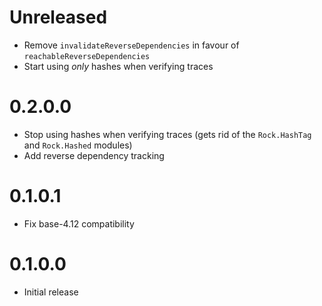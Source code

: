 # Unreleased

- Remove `invalidateReverseDependencies` in favour of `reachableReverseDependencies`
- Start using _only_ hashes when verifying traces

# 0.2.0.0

- Stop using hashes when verifying traces (gets rid of the `Rock.HashTag` and `Rock.Hashed` modules)
- Add reverse dependency tracking

# 0.1.0.1

- Fix base-4.12 compatibility

# 0.1.0.0

- Initial release
